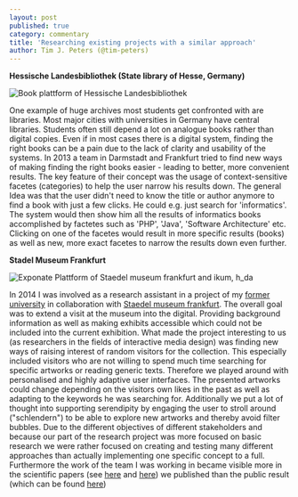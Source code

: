 ```yaml
---
layout: post
published: true
category: commentary
title: 'Researching existing projects with a similar approach'
author: Tim J. Peters (@tim-peters)
---
```

**Hessische Landesbibliothek (State library of Hesse, Germany)**

![Book plattform of Hessische Landesbibliothek](https://ikum.mediencampus.h-da.de/wp-content/uploads/sites/33/2015/05/dreht-am-Rad.png)

One example of huge archives most students get confronted with are libraries. Most major cities with universities in Germany have central libraries. Students often still depend a lot on analogue books rather than digital copies. Even if in most cases there is a digital system, finding the right books can be a pain due to the lack of clarity and usability of the systems.
In 2013 a team in Darmstadt and Frankfurt tried to find new ways of making finding the right books easier - leading to better, more convenient results. The key feature of their concept was the usage of context-sensitive facetes (categories) to help the user narrow his results down. The general Idea was that the user didn't need to know the title or author anymore to find a book with just a few clicks. He could e.g. just search for 'informatics'. The system would then show him all the results of informatics books accomplished by factetes such as 'PHP', 'Java', 'Software Architecture' etc. Clicking on one of the facetes would result in more specific results (books) as well as new, more exact facetes to narrow the results down even further.


**Stadel Museum Frankfurt**

![Exponate Plattform of Staedel museum frankfurt and ikum, h_da](https://ikum.mediencampus.h-da.de/wp-content/uploads/sites/33/2015/08/staedel-museum-werke.png)

In 2014 I was involved as a research assistant in a project of my [former university](https://ikum.mediencampus.h-da.de/) in collaboration with [Staedel museum frankfurt](http://www.staedelmuseum.de/en). The overall goal was to extend a visit at the museum into the digital. Providing background information as well as making exhibits accessible which could not be included into the current exhibition.
What made the project interesting to us (as researchers in the fields of interactive media design) was finding new ways of raising interest of random visitors for the collection. This especially included visitors who are not willing to spend much time searching for specific artworks or reading generic texts. Therefore we played around with personalised and highly adaptive user interfaces. The presented artworks could change depending on the visitors own likes in the past as well as adapting to the keywords he was searching for. Additionally we put a lot of thought into supporting serendipity by engaging the user to stroll around ("schlendern") to be able to explore new artworks and thereby avoid filter bubbles.
Due to the different objectives of different stakeholders and because our part of the research project was more focused on basic research we were rather focused on creating and testing many different approaches than actually implementing one specific concept to a full. Furthermore the work of the team I was working in became visible more in the scientific papers (see [here](https://www.fbi.h-da.de/fileadmin/personal/b.humm/Publikationen/Deuschel_et_al_-_The_Digital_Online_Museum__SDA_2014_.pdf) and [here](https://www.degruyter.com/view/j/iwp.2015.66.issue-4/iwp-2015-0046/iwp-2015-0046.xml?rskey=3gyvWL&result=1)) we published than the public result (which can be found [here](https://sammlung.staedelmuseum.de))


